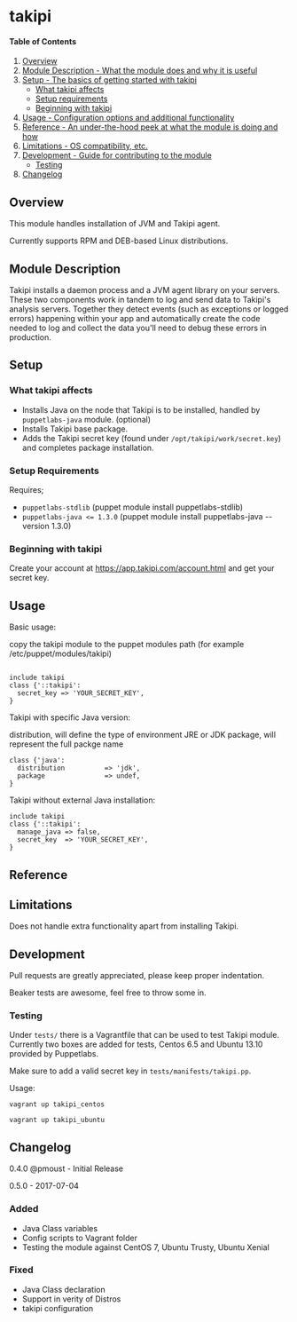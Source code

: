 # takipi

#### Table of Contents

1. [Overview](#overview)
2. [Module Description - What the module does and why it is useful](#module-description)
3. [Setup - The basics of getting started with takipi](#setup)
    * [What takipi affects](#what-takipi-affects)
    * [Setup requirements](#setup-requirements)
    * [Beginning with takipi](#beginning-with-takipi)
4. [Usage - Configuration options and additional functionality](#usage)
5. [Reference - An under-the-hood peek at what the module is doing and how](#reference)
5. [Limitations - OS compatibility, etc.](#limitations)
6. [Development - Guide for contributing to the module](#development)
    * [Testing](#testing)
7. [Changelog](#chagelog)

## Overview

This module handles installation of JVM and Takipi agent.

Currently supports RPM and DEB-based Linux distributions.

## Module Description

Takipi installs a daemon process and a JVM agent library on your servers. These two components work in tandem to log and send data to Takipi's analysis servers. Together they detect events (such as exceptions or logged errors) happening within your app and automatically create the code needed to log and collect the data you'll need to debug these errors in production.


## Setup

### What takipi affects

* Installs Java on the node that Takipi is to be installed, handled by `puppetlabs-java` module. (optional)
* Installs Takipi base package.
* Adds the Takipi secret key (found under `/opt/takipi/work/secret.key`) and completes package installation.

### Setup Requirements 

Requires;

* `puppetlabs-stdlib`         (puppet module install puppetlabs-stdlib)
* `puppetlabs-java <= 1.3.0`  (puppet module install puppetlabs-java --version 1.3.0)

### Beginning with takipi

Create your account at https://app.takipi.com/account.html and get your secret key.

## Usage

Basic usage:

copy the takipi module to the puppet modules path (for example /etc/puppet/modules/takipi)
```

include takipi
class {'::takipi':
  secret_key => 'YOUR_SECRET_KEY',
}
```

Takipi with specific Java version:

distribution, will define the type of environment JRE or JDK
package, will represent the full packge name

```
class {'java':
  distribution          => 'jdk',
  package               => undef,
}
```
Takipi without external Java installation:

```
include takipi
class {'::takipi':
  manage_java => false,
  secret_key  => 'YOUR_SECRET_KEY',
}
```

## Reference


## Limitations

Does not handle extra functionality apart from installing Takipi.

## Development

Pull requests are greatly appreciated, please keep proper indentation.

Beaker tests are awesome, feel free to throw some in.

### Testing

Under `tests/` there is a Vagrantfile that can be used to test Takipi module. Currently two boxes are added for tests, Centos 6.5 and Ubuntu 13.10 provided by Puppetlabs.

Make sure to add a valid secret key in `tests/manifests/takipi.pp`.

Usage:

`vagrant up takipi_centos`

`vagrant up takipi_ubuntu`

## Changelog

0.4.0 @pmoust - Initial Release

0.5.0 - 2017-07-04
### Added
- Java Class variables
- Config scripts to Vagrant folder
- Testing the module against CentOS 7, Ubuntu Trusty, Ubuntu Xenial

### Fixed
- Java Class declaration
- Support in verity of Distros
- takipi configuration

